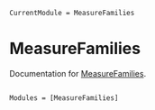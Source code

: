 ```@meta
CurrentModule = MeasureFamilies
```

# MeasureFamilies

Documentation for [MeasureFamilies](https://github.com/cscherrer/MeasureFamilies.jl).

```@index
```

```@autodocs
Modules = [MeasureFamilies]
```

